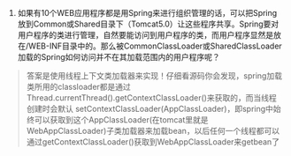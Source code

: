 1. 如果有10个WEB应用程序都是用Spring来进行组织管理的话，可以把Spring放到Common或Shared目录下（Tomcat5.0）让这些程序共享。Spring要对用户程序的类进行管理，自然要能访问到用户程序的类，而用户程序显然是放在/WEB-INF目录中的。那么被CommonClassLoader或SharedClassLoader加载的Spring如何访问并不在其加载范围内的用户程序呢？

> 答案是使用线程上下文类加载器来实现！仔细看源码你会发现，spring加载类所用的classloader都是通过Thread.currentThread().getContextClassLoader()来获取的，而当线程创建时会默认 setContextClassLoader(AppClassLoader)，即spring中始终可以获取到这个AppClassLoader(在tomcat里就是WebAppClassLoader)子类加载器来加载bean，以后任何一个线程都可以通过getContextClassLoader()获取到WebAppClassLoader来getbean了
